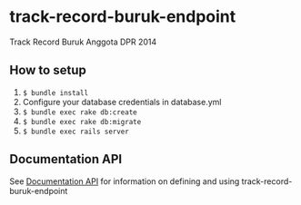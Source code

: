 track-record-buruk-endpoint
======================

Track Record Buruk Anggota DPR 2014

## How to setup

1. `$ bundle install`
2. Configure your database credentials in database.yml
3. `$ bundle exec rake db:create`
4. `$ bundle exec rake db:migrate`
5. `$ bundle exec rails server`

## Documentation API
See [Documentation API](http://docs.trackrecordburuk.apiary.io/) for information on defining and using track-record-buruk-endpoint